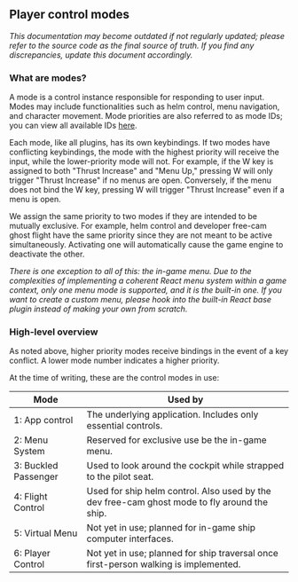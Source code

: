 ## Player control modes

_This documentation may become outdated if not regularly updated; please refer
to the source code as the final source of truth. If you find any discrepancies,
update this document accordingly._

### What are modes?

A mode is a control instance responsible for responding to user input. Modes
may include functionalities such as helm control, menu navigation, and
character movement. Mode priorities are also referred to as mode IDs; you can
view all available IDs
[here](../InputManager/types/ModeId.ts).

Each mode, like all plugins, has its own keybindings. If two modes have
conflicting keybindings, the mode with the highest priority will receive the
input, while the lower-priority mode will not. For example, if the W key is
assigned to both "Thrust Increase" and "Menu Up," pressing W will only
trigger "Thrust Increase" if no menus are open. Conversely, if the menu does
not bind the W key, pressing W will trigger "Thrust Increase" even if a menu is
open.

We assign the same priority to two modes if they are intended to be mutually
exclusive. For example, helm control and developer free-cam ghost flight have
the same priority since they are not meant to be active simultaneously.
Activating one will automatically cause the game engine to deactivate the
other.

_There is one exception to all of this: the in-game menu. Due to the
complexities of implementing a coherent React menu system within a game
context, only one menu mode is supported, and it is the built-in one. If you
want to create a custom menu, please hook into the built-in React base plugin
instead of making your own from scratch._

### High-level overview

As noted above, higher priority modes receive bindings in the event of a key
conflict. A lower mode number indicates a higher priority.

At the time of writing, these are the control modes in use:

| Mode                 | Used by                                                                                      |
|----------------------|----------------------------------------------------------------------------------------------|
| 1: App control       | The underlying application. Includes only essential controls.                                |
| 2: Menu System       | Reserved for exclusive use be the in-game menu.                                              |
| 3: Buckled Passenger | Used to look around the cockpit while strapped to the pilot seat.                            |
| 4: Flight Control    | Used for ship helm control. Also used by the dev free-cam ghost mode to fly around the ship. |
| 5: Virtual Menu      | Not yet in use; planned for in-game ship computer interfaces.                                |
| 6: Player Control    | Not yet in use; planned for ship traversal once first-person walking is implemented.         |
